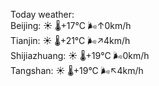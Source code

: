 Today weather:  
Beijing: ☀️ 🌡️+17°C 🌬️↑0km/h  
Tianjin: ☀️ 🌡️+21°C 🌬️↗4km/h  
Shijiazhuang: ☀️ 🌡️+19°C 🌬️0km/h  
Tangshan: ☀️ 🌡️+19°C 🌬️↖4km/h  
